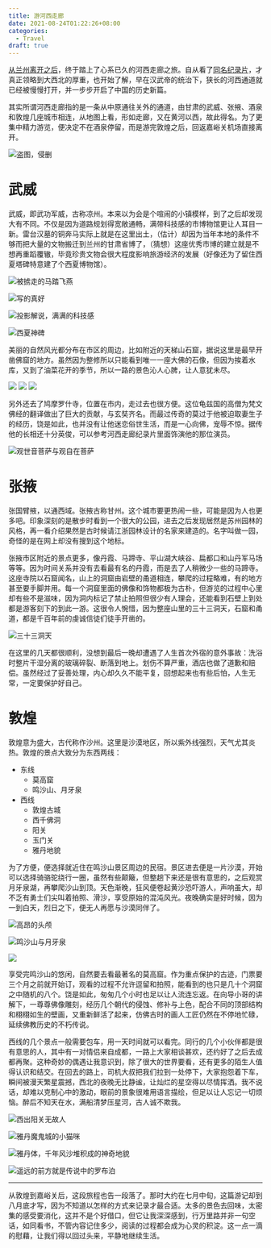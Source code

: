 ```yaml
---
title: 游河西走廊
date: 2021-08-24T01:22:26+08:00
categories:
  - Travel
draft: true
---
```


[从兰州离开之后](/posts/visit-lanzhou)，终于踏上了心系已久的河西走廊之旅。自从看了[同名纪录片](https://www.bilibili.com/bangumi/media/md20790/)，才真正领略到大西北的厚重，也开始了解，早在汉武帝的统治下，狭长的河西通道就已经被慢慢打开，并一步步开启了中国的历史新篇。

其实所谓河西走廊指的是一条从中原通往关外的通道，由甘肃的武威、张掖、酒泉和敦煌几座城市相连，从地图上看，形如走廊，又在黄河以西，故此得名。为了更集中精力游览，便决定不在酒泉停留，而是游完敦煌之后，回返嘉峪关机场直接离开。

![](https://static.iamgodot.com/content/images/hexizoulang.png)盗图，侵删

# 武威

武威，即武功军威，古称凉州。本来以为会是个喧闹的小镇模样，到了之后却发现大有不同。不仅是因为道路规划得宽敞通畅，满带科技感的市博物馆更让人耳目一新。雷台汉墓的铜奔马实际上就是在这里出土，（估计）却因为当年本地的条件不够而把大量的文物搬迁到兰州的甘肃省博了，（猜想）这座优秀市博的建立就是不想再重蹈覆辙，毕竟珍贵文物会很大程度影响旅游经济的发展（好像还为了留住西夏塔碑特意建了个西夏博物馆）。

![](https://static.iamgodot.com/content/images/2021-07-01%2014.10.45.jpg)被掳走的马踏飞燕

![](https://static.iamgodot.com/content/images/2021-07-04%2015.31.16.jpg)写的真好

![](https://static.iamgodot.com/content/images/2021-07-04%2015.39.25.jpg)投影解说，满满的科技感

![](https://static.iamgodot.com/content/images/2021-07-04%2016.37.31.jpg)西夏神碑

美丽的自然风光都分布在市区的周边，比如附近的天梯山石窟，据说这里是最早开凿佛窟的地方。虽然因为整修所以只能看到唯一一座大佛的石像，但因为挨着水库，又到了油菜花开的季节，所以一路的景色沁人心脾，让人意犹未尽。

![](https://static.iamgodot.com/content/images/2021-07-10%2017.33.24.jpg)
![](https://static.iamgodot.com/content/images/2021-07-05%2013.29.42.jpg)
![](https://static.iamgodot.com/content/images/2021-07-05%2015.42.41.jpg)

另外还去了鸠摩罗什寺，位置在市内，走过去也很方便。这位龟兹国的高僧为梵文佛经的翻译做出了巨大的贡献，与玄奘齐名。而最过传奇的莫过于他被迫取妻生子的经历，饶是如此，也并没有让他迷恋俗世生活，而是一心向佛，宠辱不惊。据传他的长相还十分英俊，可以参考河西走廊纪录片里面饰演他的那位演员。

![](https://static.iamgodot.com/content/images/2021-07-04%2017.36.14.jpg)观世音菩萨与观自在菩萨

# 张掖

张国臂掖，以通西域。张掖古称甘州。这个城市要更热闹一些，可能是因为人也更多吧。印象深刻的是散步时看到一个很大的公园，进去之后发现居然是苏州园林的风格，再一看介绍果然是古时候请江浙园林设计的名家来建造的。名字叫做一园，奇怪的是在网上却没有搜到这个地标。

张掖市区附近的景点更多，像丹霞、马蹄寺、平山湖大峡谷、扁都口和山丹军马场等等。因为时间关系并没有去看最有名的丹霞，而是去了人稍微少一些的马蹄寺。这座寺院以石窟闻名，山上的洞窟由岩壁的甬道相连，攀爬的过程略难，有的地方甚至要手脚并用。每一个洞窟里面的佛像和饰物都极为古朴，但游览的过程中心里却有些不是滋味，因为洞内标记了禁止拍照但很少有人理会，还能看到石壁上到处都是游客刻下的到此一游。这很令人惋惜，因为整座山里的三十三洞天，石窟和甬道，都是千百年前的虔诚信徒们徒手开凿的。

![](https://static.iamgodot.com/content/images/2021-07-08%2010.34.11.jpg)三十三洞天

在这里的几天都很顺利，没想到最后一晚却遭遇了人生首次外宿的意外事故：洗浴时整片干湿分离的玻璃碎裂、断落到地上。划伤不算严重，酒店也做了道歉和赔偿。虽然经过了妥善处理，内心却久久不能平复，回想起来也有些后怕，人生无常，一定要保护好自己。

# 敦煌

敦煌意为盛大，古代称作沙州。这里是沙漠地区，所以紫外线强烈，天气尤其炎热。敦煌的景点大致分为东西两线：

- 东线
  - 莫高窟
  - 鸣沙山、月牙泉
- 西线
  - 敦煌古城
  - 西千佛洞
  - 阳关
  - 玉门关
  - 雅丹地貌

为了方便，便选择就近住在鸣沙山景区周边的民宿。景区进去便是一片沙漠，开始可以选择骑骆驼绕行一圈，虽然有些颠簸，但整趟下来还是很有意思的，之后观赏月牙泉湖，再攀爬沙山到顶。天色渐晚，狂风便卷起黄沙恐吓游人，声响虽大，却不乏有勇士们尖叫着拍照、滑沙，享受原始的混沌风光。夜晚确实是好时候，因为一到白天，烈日之下，便无人再愿与沙漠同伴了。

![](https://static.iamgodot.com/content/images/2021-07-09%2019.17.11.jpg)高昂的头颅

![](https://static.iamgodot.com/content/images/2021-07-09%2021.02.16.jpg)鸣沙山与月牙泉

![](https://static.iamgodot.com/content/images/2021-07-09%2021.59.23.jpg)

享受完鸣沙山的悠闲，自然要去看最著名的莫高窟。作为重点保护的古迹，门票要三个月之前就开始订，观看的过程不允许逗留和拍照，能看到的也只是几十个洞窟之中随机的八个。饶是如此，匆匆几个小时也足以让人流连忘返。在向导小哥的讲解下，一尊尊佛像雕刻，经历几个朝代的侵蚀、修补与上色，配合不同的顶部结构和栩栩如生的壁画，又重新鲜活了起来，仿佛古时的画人工匠仍然在不停地忙碌，延续佛教历史的不朽传说。

西线的几个景点一般需要包车，用一天时间就可以看完。同行的几个小伙伴都是很有意思的人，其中有一对情侣来自成都，一路上大家相谈甚欢，还约好了之后去成都再聚。这种奇妙的偶遇让我意识到，除了很大的世界要看，还有更多的陌生人值得认识和结交。在回去的路上，司机大叔把我们拉到一处停下，大家抱怨着下车，瞬间被漫天繁星震撼，西北的夜晚无比静谧，让灿烂的星空得以尽情挥洒。我不说话，却难以克制心中的激动，眼前的景象很难用语言描绘，但足以让人忘记一切烦恼。醉后不知天在水，满船清梦压星河，古人诚不欺我。

![](https://static.iamgodot.com/content/images/2021-07-11%2012.45.22.jpg)西出阳关无故人

![](https://static.iamgodot.com/content/images/2021-07-11%2019.07.40.jpg)雅丹魔鬼城的小猫咪

![](https://static.iamgodot.com/content/images/2021-07-11%2019.41.00.jpg)雅丹体，千年风沙堆积成的神奇地貌

![](https://static.iamgodot.com/content/images/2021-07-11%2020.09.10.jpg)遥远的前方就是传说中的罗布泊

---

从敦煌到嘉峪关后，这段旅程也告一段落了。那时大约在七月中旬，这篇游记却到八月底才写，因为不知道以怎样的方式来记录才最合适。太多的景色去回味，太密集的感受要消化，这并不是个好借口，但它让我深深感到，行万里路并非一句空话，如同看书，不管内容记住多少，阅读的过程都会成为心灵的积淀。这一点一滴的慰藉，让我们得以回过头来，平静地继续生活。
